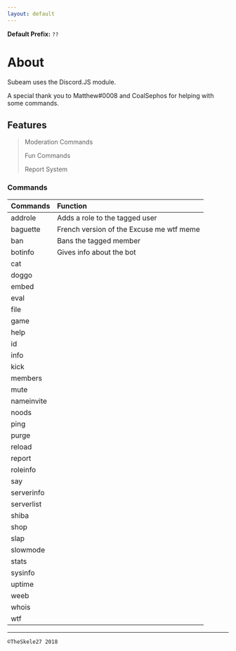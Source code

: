 ```yaml
---
layout: default
---
```


**Default Prefix:** ```??```

# About
Subeam uses the Discord.JS module.

A special thank you to Matthew#0008 and CoalSephos for helping with some commands.

## Features

> Moderation Commands
>
> Fun Commands
>
> Report System

### Commands

| Commands     | Function          |
|:-------------|:------------------|
| addrole      | Adds a role to the tagged user|
| baguette     | French version of the Excuse me wtf meme  |
| ban          | Bans the tagged member     | 
| botinfo      | Gives info about the bot| 
| cat          |      
| doggo        |
| embed        |
| eval         |
| file         |
| game         |
| help         |
| id           |
| info         |
| kick         |
| members      |
| mute         |
| nameinvite   |
| noods        |
| ping         |
| purge|
| reload|
| report|
| roleinfo|
| say|
| serverinfo|
| serverlist|
| shiba|
| shop|
| slap|
| slowmode|
| stats|
| sysinfo|
| uptime |
| weeb|
| whois|
| wtf|


* * *

```
©TheSkele27 2018
```
